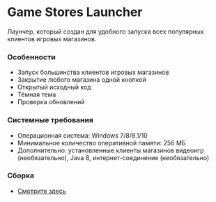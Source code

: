 # Game Stores Launcher
Лаунчер, который создан для удобного запуска всех популярных клиентов игровых магазинов.
### Особенности
* Запуск большинства клиентов игровых магазинов
* Закрытие любого магазина одной кнопкой
* Открытый исходный код
* Тёмная тема
* Проверка обновлений
### Системные требования
* Операционная система: Windows 7/8/8.1/10
* Минимальное количество оперативной памяти: 256 МБ
* Дополнительно: установленные клиенты магазинов видеоигр (необязательно), Java 8, интернет-соединение (необязательно)
### Сборка
* [Смотрите здесь](https://github.com/Zalexanninev15/Game-Stores-Launcher/commit/86bcda10f3539d02180488f2bc1c87d4ea0fb29f)
